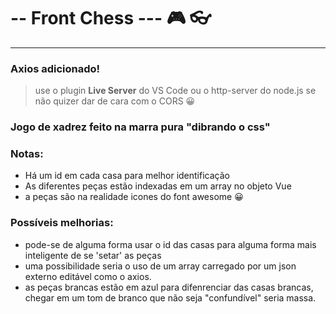 #  -- Front Chess  --- 🎮   👓 
---
### Axios adicionado! 
> use o plugin **Live Server** do VS Code ou o http-server do node.js se não quizer dar de cara com o CORS 😀
### Jogo de xadrez feito na marra pura "dibrando o css" 
### Notas:
 * Há um id em cada casa para melhor identificação 
 * As diferentes peças estão indexadas em um array no objeto Vue
 * a peças são na realidade icones do font awesome 😀
### Possíveis melhorias:
  * pode-se de alguma forma usar o id das casas para alguma forma mais inteligente de se 'setar' as peças
  * uma possibilidade seria o uso de um array carregado por um json externo editável como o axios.
  * as peças brancas estão em azul para difenrenciar das casas brancas, chegar em um tom de branco que não seja "confundível" seria massa. 